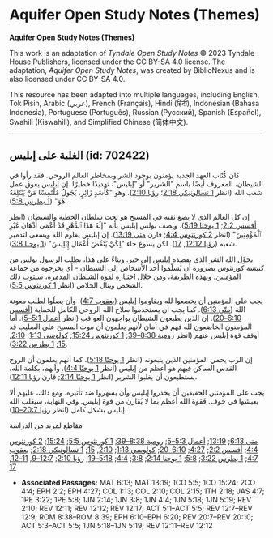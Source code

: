 # Aquifer Open Study Notes (Themes)

**Aquifer Open Study Notes (Themes)**

This work is an adaptation of *Tyndale Open Study Notes* © 2023 Tyndale House Publishers, licensed under the CC BY\-SA 4\.0 license. The adaptation, *Aquifer Open Study Notes*, was created by BiblioNexus and is also licensed under CC BY\-SA 4\.0\.

This resource has been adapted into multiple languages, including English, Tok Pisin, Arabic (عربي), French (Français), Hindi (हिंदी), Indonesian (Bahasa Indonesia), Portuguese (Português), Russian (Русский), Spanish (Español), Swahili (Kiswahili), and Simplified Chinese (简体中文).



--------------------------------

## الغلبة على إبليس (id: 702422)

كان كُتّاب العهد الجديد يؤمنون بوجود الشر وبمخاطر العالم الروحي. فقد رأوا في الشيطان، المعروف أيضًا باسم "الشرير" أو "إبليس"، تهديدًا خطيرًا. إن إبليس يعوق عمل شعب الله (انظر [1 تسالونيكي 2:18](https://ref.ly/1Thess2:18)؛ [رؤيا 2:10](https://ref.ly/Rev2:10)). وهو "كَأَسَدٍ زَائِرٍ، يَجُولُ مُلْتَمِسًا مَنْ يَبْتَلِعُهُ هُوَ" ([1 بطرس 5:8](https://ref.ly/1Pet5:8)).

إن كل العالم الذي لا يضع ثقته في المسيح هو تحت سلطان الخطية والشيطان (انظر [أفسس 2:2](https://ref.ly/Eph2:2); [1 يوحنا 5:19](https://ref.ly/1John5:19)). ويصف بولس إبليس بأنه "إلَهُ هَذَا ٱلدَّهْرِ قَدْ أَعْمَى أَذْهَانَ غَيْرِ ٱلْمُؤْمِنِينَ" (انظر [2 كورنثوس 4:4](https://ref.ly/2Cor4:4); قارن [متى 13:19](https://ref.ly/Matt13:19)). إن إبليس يقاوم الله ويسعى لتدمير شعبه ([رؤيا 12:12](https://ref.ly/Rev12:12), [17](https://ref.ly/Rev12:17)). لكن يسوع جاء "لِكَيْ يَنْقُضَ أَعْمَالَ إِبْلِيسَ" ([1 يوحنا 3:8](https://ref.ly/1John3:8)).

يحوِّل الله الشر الذي يقصده إبليس إلى خير. وبناءً على هذا، يطلب الرسول بولس من كنيسة كورنثوس بضرورة أن يُسلّموا أحد الأشخاص إلى الشيطان \- أي يخرجوه من جماعة المؤمنين. وبهذه الطريقة، ومن خلال اختباره لقوة الشيطان المدمرة، سيتوب ذلك الشخص وينال الخلاص (انظر [1 كورنثوس 5:5](https://ref.ly/1Cor5:5)).

يجب على المؤمنين أن يخضعوا لله ويقاوموا إبليس ([يعقوب 4:7](https://ref.ly/Jas4:7)). وأن يصلّوا لطلب معونة الله ([متّى 6:13](https://ref.ly/Matt6:13)). كما يجب أن يستخدموا سلاح الله الروحي الكامل للحماية ([أفسس 6:10–20](https://ref.ly/Eph6:10-Eph6:20)). إن الذين يطيعون الشيطان يواجهون العواقب (انظر [أعمال 5:1–5](https://ref.ly/Acts5:1-Acts5:5)). أما المؤمنون الخاضعون لله فهم في أمان لأنهم يعلمون أن موت المسيح على الصليب قد أوقف قوة إبليس عنهم (انظر [رومية 8:38–39](https://ref.ly/Rom8:38-Rom8:39); [1 كورنثوس 15:24](https://ref.ly/1Cor15:24); [كولوسي 1:13](https://ref.ly/Col1:13); [2:10](https://ref.ly/Col2:10), [15](https://ref.ly/Col2:15); [1 بطرس 3:22](https://ref.ly/1Pet3:22)).

إن الرب يحمي المؤمنين الذين يتبعونه (انظر [1 يوحنّا 5:18](https://ref.ly/1John5:18)). كما أنهم يعلمون أن الروح القدس الساكن فيهم هو أعظم من إبليس (انظر [1 يوحنّا 4:4](https://ref.ly/1John4:4)). وأنهم، بكلمة الله، يستطيعون أن يغلبوا الشرير (انظر [1 يوحنّا 2:14](https://ref.ly/1John2:14); قارن [رؤيا 12:11](https://ref.ly/Rev12:11)).

يجب على المؤمنين الحقيقين أن يحذروا إبليس وأن يسهروا ضد تأثيره. ومع ذلك، عليهم ألا يعيشوا في خوف. فَقوة الله أعظم بما لا يُقارن من قوة إبليس. وفي النهاية، سيغلب الله إبليس بشكل كامل (انظر [رؤيا 20:7–10](https://ref.ly/Rev20:7-Rev20:10)).

مقاطع لمزيد من الدراسة

[متى 6:13](https://ref.ly/Matt6:13); [13:19](https://ref.ly/Matt13:19); [أعمال 5:3–5](https://ref.ly/Acts5:3-Acts5:5); [رومية 8:38–39](https://ref.ly/Rom8:38-Rom8:39); [1 كورنثوس 5:5](https://ref.ly/1Cor5:5); [15:24](https://ref.ly/1Cor15:24); [2 كورنثوس 4:4](https://ref.ly/2Cor4:4); [أفسس 2:2](https://ref.ly/Eph2:2); [4:27](https://ref.ly/Eph4:27); [6:10–20](https://ref.ly/Eph6:10-Eph6:20); [كولوسي 1:13](https://ref.ly/Col1:13); [2:10](https://ref.ly/Col2:10), [15](https://ref.ly/Col2:15); [1 تسالونيكي 2:18](https://ref.ly/1Thess2:18); [يعقوب 4:7](https://ref.ly/Jas4:7); [1 بطرس 3:22](https://ref.ly/1Pet3:22); [5:8](https://ref.ly/1Pet5:8); [1 يوحنا 2:14](https://ref.ly/1John2:14); [3:8](https://ref.ly/1John3:8); [4:4](https://ref.ly/1John4:4); [5:18–19](https://ref.ly/1John5:18-1John5:19); [رؤيا 2:10](https://ref.ly/Rev2:10); [12:7–9](https://ref.ly/Rev12:7-Rev12:9), [11–12](https://ref.ly/Rev12:11-Rev12:12), [17](https://ref.ly/Rev12:17)

* **Associated Passages:** MAT 6:13; MAT 13:19; 1CO 5:5; 1CO 15:24; 2CO 4:4; EPH 2:2; EPH 4:27; COL 1:13; COL 2:10; COL 2:15; 1TH 2:18; JAS 4:7; 1PE 3:22; 1PE 5:8; 1JN 2:14; 1JN 3:8; 1JN 4:4; 1JN 5:18; 1JN 5:19; REV 2:10; REV 12:11; REV 12:12; REV 12:17; ACT 5:1–ACT 5:5; REV 12:7–REV 12:9; ROM 8:38–ROM 8:39; EPH 6:10–EPH 6:20; REV 20:7–REV 20:10; ACT 5:3–ACT 5:5; 1JN 5:18–1JN 5:19; REV 12:11–REV 12:12

